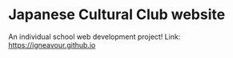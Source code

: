 # Japanese Cultural Club website
An individual school web development project!
Link: https://igneavour.github.io
